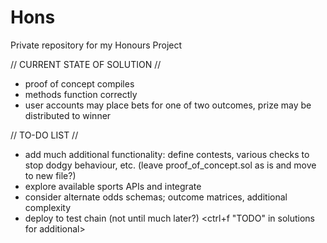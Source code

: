 # Hons
Private repository for my Honours Project


// CURRENT STATE OF SOLUTION //
- proof of concept compiles
- methods function correctly
- user accounts may place bets for one of two outcomes, prize may be distributed to winner
  
 // TO-DO LIST //
 - add much additional functionality: define contests, various checks to stop dodgy behaviour, etc. (leave proof_of_concept.sol as is and move to new file?)
 - explore available sports APIs and integrate
 - consider alternate odds schemas; outcome matrices, additional complexity
 - deploy to test chain (not until much later?)
 <ctrl+f "TODO" in solutions for additional>
